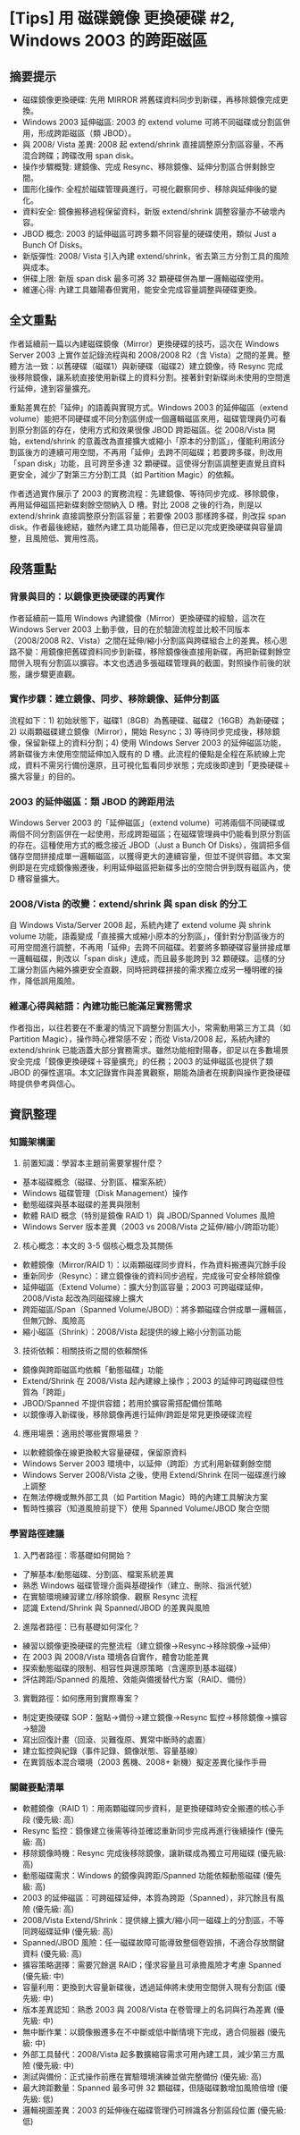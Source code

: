 # [Tips] 用 磁碟鏡像 更換硬碟 #2, Windows 2003 的跨距磁區

## 摘要提示
- 磁碟鏡像更換硬碟: 先用 MIRROR 將舊碟資料同步到新碟，再移除鏡像完成更換。
- Windows 2003 延伸磁區: 2003 的 extend volume 可將不同磁碟或分割區併用，形成跨距磁區（類 JBOD）。
- 與 2008/ Vista 差異: 2008 起 extend/shrink 直接調整原分割區容量，不再混合跨碟；跨碟改用 span disk。
- 操作步驟概覽: 建鏡像、完成 Resync、移除鏡像、延伸分割區合併剩餘空間。
- 圖形化操作: 全程於磁碟管理員進行，可視化觀察同步、移除與延伸後的變化。
- 資料安全: 鏡像搬移過程保留資料，新版 extend/shrink 調整容量亦不破壞內容。
- JBOD 概念: 2003 的延伸磁區可跨多顆不同容量的硬碟使用，類似 Just a Bunch Of Disks。
- 新版彈性: 2008/ Vista 引入內建 extend/shrink，省去第三方分割工具的風險與成本。
- 併碟上限: 新版 span disk 最多可將 32 顆硬碟併為單一邏輯磁碟使用。
- 維運心得: 內建工具雖陽春但實用，能安全完成容量調整與硬碟更換。

## 全文重點
作者延續前一篇以內建磁碟鏡像（Mirror）更換硬碟的技巧，這次在 Windows Server 2003 上實作並記錄流程與和 2008/2008 R2（含 Vista）之間的差異。整體方法一致：以舊硬碟（磁碟1）與新硬碟（磁碟2）建立鏡像，待 Resync 完成後移除鏡像，讓系統直接使用新碟上的資料分割。接著針對新碟尚未使用的空間進行延伸，達到容量擴充。

重點差異在於「延伸」的語義與實現方式。Windows 2003 的延伸磁區（extend volume）能把不同硬碟或不同分割區併成一個邏輯磁區來用，磁碟管理員仍可看到原分割區的存在，使用方式和效果很像 JBOD 跨距磁區。從 2008/Vista 開始，extend/shrink 的意義改為直接擴大或縮小「原本的分割區」，僅能利用該分割區後方的連續可用空間，不再用「延伸」去跨不同磁碟；若要跨多碟，則改用「span disk」功能，且可跨至多達 32 顆硬碟。這使得分割區調整更直覺且資料更安全，減少了對第三方分割工具（如 Partition Magic）的依賴。

作者透過實作展示了 2003 的實務流程：先建鏡像、等待同步完成、移除鏡像，再用延伸磁區把新碟剩餘空間納入 D 槽。對比 2008 之後的行為，則是以 extend/shrink 直接調整原分割區容量；若要像 2003 那樣跨多碟，則改採 span disk。作者最後總結，雖然內建工具功能陽春，但已足以完成更換硬碟與容量調整，且風險低、實用性高。

## 段落重點
### 背景與目的：以鏡像更換硬碟的再實作
作者延續前一篇用 Windows 內建鏡像（Mirror）更換硬碟的經驗，這次在 Windows Server 2003 上動手做，目的在於驗證流程並比較不同版本（2008/2008 R2、Vista）之間在延伸/縮小分割區與跨碟組合上的差異。核心思路不變：用鏡像把舊碟資料同步到新碟，移除鏡像後直接用新碟，再把新碟剩餘空間併入現有分割區以擴容。本文也透過多張磁碟管理員的截圖，對照操作前後的狀態，讓步驟更直觀。

### 實作步驟：建立鏡像、同步、移除鏡像、延伸分割區
流程如下：1) 初始狀態下，磁碟1（8GB）為舊硬碟、磁碟2（16GB）為新硬碟；2) 以兩顆磁碟建立鏡像（Mirror），開始 Resync；3) 等待同步完成後，移除鏡像，保留新碟上的資料分割；4) 使用 Windows Server 2003 的延伸磁區功能，將新碟後方未使用空間延伸加入既有的 D 槽。此流程的優點是全程在系統線上完成，資料不需另行備份還原，且可視化監看同步狀態；完成後即達到「更換硬碟＋擴大容量」的目的。

### 2003 的延伸磁區：類 JBOD 的跨距用法
Windows Server 2003 的「延伸磁區」（extend volume）可將兩個不同硬碟或兩個不同分割區併在一起使用，形成跨距磁區；在磁碟管理員中仍能看到原分割區的存在。這種使用方式的概念接近 JBOD（Just a Bunch Of Disks），強調把多個儲存空間拼接成單一邏輯磁區，以獲得更大的連續容量，但並不提供容錯。本文案例即是在完成鏡像搬遷後，利用延伸磁區把新碟多出的空間合併到既有磁區內，使 D 槽容量擴大。

### 2008/Vista 的改變：extend/shrink 與 span disk 的分工
自 Windows Vista/Server 2008 起，系統內建了 extend volume 與 shrink volume 功能，語義變成「直接擴大或縮小原本的分割區」，僅針對分割區後方的可用空間進行調整，不再用「延伸」去跨不同磁碟。若要將多顆硬碟容量拼接成單一邏輯磁碟，則改以「span disk」達成，而且最多能跨到 32 顆硬碟。這樣的分工讓分割區內縮外擴更安全直觀，同時把跨碟拼接的需求獨立成另一種明確的操作，降低誤用風險。

### 維運心得與結語：內建功能已能滿足實務需求
作者指出，以往若要在不重灌的情況下調整分割區大小，常需動用第三方工具（如 Partition Magic），操作時心裡常感不安；而從 Vista/2008 起，系統內建的 extend/shrink 已能涵蓋大部分實務需求。雖然功能相對陽春，卻足以在多數場景安全完成「鏡像更換硬碟＋容量擴充」的任務；2003 的延伸磁區也提供了類 JBOD 的彈性選項。本文記錄實作與差異觀察，期能為讀者在規劃與操作更換硬碟時提供參考與信心。

## 資訊整理

### 知識架構圖
1. 前置知識：學習本主題前需要掌握什麼？
- 基本磁碟概念（磁碟、分割區、檔案系統）
- Windows 磁碟管理（Disk Management）操作
- 動態磁碟與基本磁碟的差異與限制
- 軟體 RAID 概念（特別是鏡像 RAID 1）與 JBOD/Spanned Volumes 風險
- Windows Server 版本差異（2003 vs 2008/Vista 之延伸/縮小/跨距功能）

2. 核心概念：本文的 3-5 個核心概念及其關係
- 軟體鏡像（Mirror/RAID 1）：以兩顆磁碟同步資料，作為資料搬遷與冗餘手段
- 重新同步（Resync）：建立鏡像後的資料同步過程，完成後可安全移除鏡像
- 延伸磁區（Extend Volume）：擴大分割區容量；2003 可跨磁碟延伸，2008/Vista 起改為同磁碟線上擴大
- 跨距磁區/Span（Spanned Volume/JBOD）：將多顆磁碟合併成單一邏輯區，但無冗餘、風險高
- 縮小磁區（Shrink）：2008/Vista 起提供的線上縮小分割區功能

3. 技術依賴：相關技術之間的依賴關係
- 鏡像與跨距磁區均依賴「動態磁碟」功能
- Extend/Shrink 在 2008/Vista 起內建線上操作；2003 的延伸可跨磁碟但性質為「跨距」
- JBOD/Spanned 不提供容錯；若用於擴容需搭配備份策略
- 以鏡像導入新碟後，移除鏡像再進行延伸/跨距是常見更換硬碟流程

4. 應用場景：適用於哪些實際場景？
- 以軟體鏡像在線更換較大容量硬碟，保留原資料
- Windows Server 2003 環境中，以延伸（跨距）方式利用新碟剩餘空間
- Windows Server 2008/Vista 之後，使用 Extend/Shrink 在同一磁碟進行線上調整
- 在無法停機或無外部工具（如 Partition Magic）時的內建工具解決方案
- 暫時性擴容（知道風險前提下）使用 Spanned Volume/JBOD 聚合空間

### 學習路徑建議
1. 入門者路徑：零基礎如何開始？
- 了解基本/動態磁碟、分割區、檔案系統差異
- 熟悉 Windows 磁碟管理介面與基礎操作（建立、刪除、指派代號）
- 在實驗環境練習建立/移除鏡像、觀察 Resync 流程
- 認識 Extend/Shrink 與 Spanned/JBOD 的差異與風險

2. 進階者路徑：已有基礎如何深化？
- 練習以鏡像更換硬碟的完整流程（建立鏡像→Resync→移除鏡像→延伸）
- 在 2003 與 2008/Vista 環境各自實作，體會功能差異
- 探索動態磁碟的限制、相容性與還原策略（含還原到基本磁碟）
- 評估跨距/Spanned 的風險、效能與備援替代方案（RAID、備份）

3. 實戰路徑：如何應用到實際專案？
- 制定更換硬碟 SOP：盤點→備份→建立鏡像→Resync 監控→移除鏡像→擴容→驗證
- 寫出回復計畫（回滾、災難復原、異常中斷時的處置）
- 建立監控與紀錄（事件記錄、鏡像狀態、容量基線）
- 在異質版本混合環境（2003 舊機、2008+ 新機）擬定差異化操作手冊

### 關鍵要點清單
- 軟體鏡像（RAID 1）：用兩顆磁碟同步資料，是更換硬碟時安全搬遷的核心手段 (優先級: 高)
- Resync 監控：鏡像建立後需等待並確認重新同步完成再進行後續操作 (優先級: 高)
- 移除鏡像時機：Resync 完成後移除鏡像，讓新碟成為獨立可用磁碟 (優先級: 高)
- 動態磁碟需求：Windows 的鏡像與跨距/Spanned 功能依賴動態磁碟 (優先級: 高)
- 2003 的延伸磁區：可跨磁碟延伸，本質為跨距（Spanned），非冗餘且有風險 (優先級: 高)
- 2008/Vista Extend/Shrink：提供線上擴大/縮小同一磁碟上的分割區，不等同跨磁碟延伸 (優先級: 高)
- Spanned/JBOD 風險：任一磁碟故障可能導致整個卷毀損，不適合存放關鍵資料 (優先級: 高)
- 擴容策略選擇：需要冗餘選 RAID；僅求容量且可承擔風險才考慮 Spanned (優先級: 中)
- 容量利用：更換到大容量新碟後，透過延伸將未使用空間併入現有分割區 (優先級: 中)
- 版本差異認知：熟悉 2003 與 2008/Vista 在卷管理上的名詞與行為差異 (優先級: 中)
- 無中斷作業：以鏡像搬遷多在不中斷或低中斷情境下完成，適合伺服器 (優先級: 中)
- 外部工具替代：2008/Vista 起多數擴縮容需求可用內建工具，減少第三方風險 (優先級: 中)
- 測試與備份：正式操作前應在實驗環境演練並做完整備份 (優先級: 高)
- 最大跨距數量：Spanned 最多可併 32 顆磁碟，但隨磁碟數增加風險倍增 (優先級: 低)
- 邏輯視圖差異：2003 的延伸後在磁碟管理仍可辨識各分割區段位置 (優先級: 低)